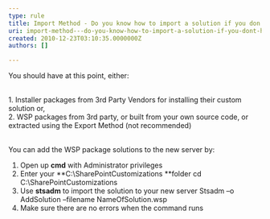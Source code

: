 ```yaml
---
type: rule
title: Import Method - Do you know how to import a solution if you don’t have the original installer? (optional)
uri: import-method---do-you-know-how-to-import-a-solution-if-you-dont-have-the-original-installer-optional
created: 2010-12-23T03:10:35.0000000Z
authors: []

---
```


You should have at this point, either:

<br>1. Installer packages from 3rd Party Vendors for installing their custom solution or,
<br>2. WSP packages from 3rd party, or built from your own source code, or extracted using the Export Method (not recommended)

<br>You can add the WSP package solutions to the new server by:<br>
1. Open up **cmd** with Administrator privileges
2. Enter your **C:\SharePointCustomizations **folder
cd C:\SharePointCustomizations
3. Use **stsadm** to import the solution to your new server
Stsadm –o AddSolution –filename NameOfSolution.wsp
4. Make sure there are no errors when the command runs
